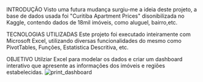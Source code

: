 INTRODUÇÃO 
Visto uma futura mudança surgiu-me a ideia deste projeto, a base de dados usada foi "Curitiba Apartment Prices" disonibilizada no Kaggle, contendo dados de 18mil imóveis, como aluguel, bairro,etc.

TECNOLOGIAS UTILIZADAS
Este projeto foi executado inteiramente com Microsoft Excel, utilizando diversas funcionalidades do mesmo como PivotTables, Funções, Estatistica Descritiva, etc.

OBJETIVO
Utilziar Excel para modelar os dados e criar um dashboard interativo que apresente as informações dos imóveis e regiões estabelecidas.
![print_dashboard](https://github.com/lorenzomoreira12/Excel_Projects/assets/155455706/bf39912a-e591-4fad-ad8c-5e9305ee35c3)
